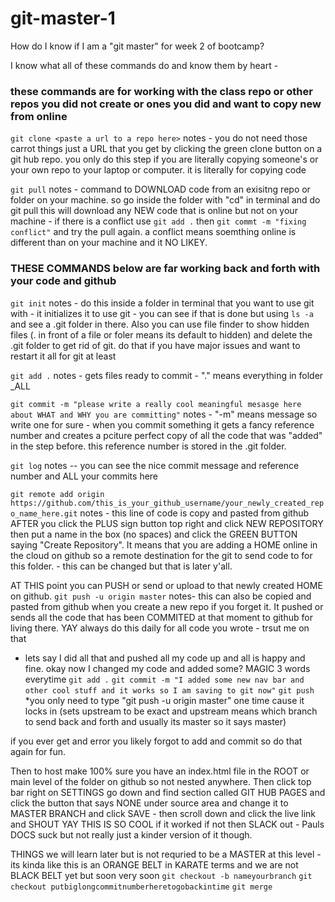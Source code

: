 # git-master-1


How do I know if I am a "git master" for week 2 of bootcamp? <br/>

I know what all of these commands do and know them by heart -


### these commands are for working with the class repo or other repos you did not create or ones you did and want to copy new from online
`git clone <paste a url to a repo here>` 
notes - you do not need those carrot things just a URL that you get by clicking the green clone button on a git hub repo. you only do this step if you are literally copying someone's or your own repo to your laptop or computer. it is literally for copying code 

`git pull` 
notes - command to DOWNLOAD code from an exisitng repo or folder on your machine. so go inside the folder with "cd" in terminal and do git pull this will download any NEW code that is online but not on your machine - if there is a conflict use `git add .` then  `git commt -m "fixing conflict"` and try the pull again. a conflict means soemthing online is different than on your machine and it NO LIKEY.


### THESE COMMANDS below are far working back and forth with your code and github
`git init`
notes - do this inside a folder in terminal that you want to use git with - it initializes it to use git - you can see if that is done but using `ls -a` and see a .git folder in there. Also you can use file finder to show hidden files (. in front of a file or foler means its default to hidden) and delete the .git folder to get rid of git. do that if you have major issues and want to restart it all for git at least

`git add .`
notes - gets files ready to commit - "." means everything in folder _ALL

`git commit -m "please write a really cool meaningful mesasge here about WHAT and WHY you are committing"` 
notes - "-m" means message so write one for sure - when you commit something it gets a fancy reference number and creates a pciture perfect copy of all the code that was "added" in the step before. this reference number is stored in the .git folder.

`git log` 
notes -- you can see the nice commit message and reference number and ALL your commits here

`git remote add origin https://github.com/this_is_your_github_username/your_newly_created_repo_name_here.git`
notes - this line of code is copy and pasted from github AFTER you click the PLUS sign button top right and click NEW REPOSITORY then put a name in the box (no spaces) and click the GREEN BUTTON saying "Create Repository". It means that you are adding a HOME online in the cloud on github so a remote destination for the git to send code to for this folder. - this can be changed but that is later y'all.

AT THIS point you can PUSH or send or upload to that newly created HOME on github. 
`git push -u origin master` 
notes- this can also be copied and pasted from github when you create a new repo if you forget it. It pushed or sends all the code that has been COMMITED at that moment to github for living there. YAY always do this daily for all code you wrote - trsut me on that 

- lets say I did all that and pushed all my code up and all is happy and fine. okay now I changed my code and added some?
MAGIC 3 words everytime 
`git add .`
`git commit -m "I added some new nav bar and other cool stuff and it works so I am saving to git now"`
`git push`  *you only need to type "git push -u origin master" one time cause it locks in (sets upstream to be exact and upstream means which branch to send back and forth and usually its master so it says master)

if you ever get and error you likely forgot to add and commit so do that again for fun.  

Then to host make 100% sure you have an index.html file in the ROOT or main level of the folder on github so not nested anywhere. Then click top bar right on SETTINGS go down and find section called GIT HUB PAGES and click the button that says NONE under source area and change it to MASTER BRANCH and click SAVE - then scroll down and click the live link and SHOUT YAY THIS IS SO COOL if it worked if not then SLACK out - Pauls DOCS suck but not really just a kinder version of it though. 


THINGS we will learn later but is not requried to be a MASTER at this level - its kinda like this is an ORANGE BELT in KARATE terms and we are not BLACK BELT yet but soon very soon
`git checkout -b nameyourbranch`
`git checkout putbiglongcommitnumberheretogobackintime`
`git merge`

